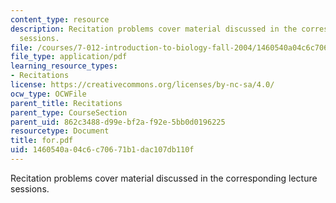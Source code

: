 ```yaml
---
content_type: resource
description: Recitation problems cover material discussed in the corresponding lecture
  sessions.
file: /courses/7-012-introduction-to-biology-fall-2004/1460540a04c6c70671b1dac107db110f_for.pdf
file_type: application/pdf
learning_resource_types:
- Recitations
license: https://creativecommons.org/licenses/by-nc-sa/4.0/
ocw_type: OCWFile
parent_title: Recitations
parent_type: CourseSection
parent_uid: 862c3488-d99e-bf2a-f92e-5bb0d0196225
resourcetype: Document
title: for.pdf
uid: 1460540a-04c6-c706-71b1-dac107db110f
---
```

Recitation problems cover material discussed in the corresponding lecture sessions.